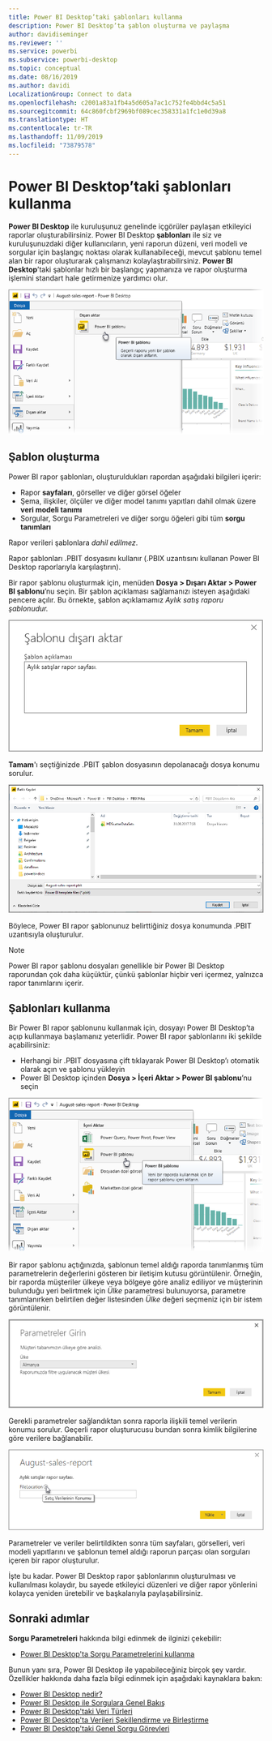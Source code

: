```yaml
---
title: Power BI Desktop’taki şablonları kullanma
description: Power BI Desktop’ta şablon oluşturma ve paylaşma
author: davidiseminger
ms.reviewer: ''
ms.service: powerbi
ms.subservice: powerbi-desktop
ms.topic: conceptual
ms.date: 08/16/2019
ms.author: davidi
LocalizationGroup: Connect to data
ms.openlocfilehash: c2001a83a1fb4a5d605a7ac1c752fe4bbd4c5a51
ms.sourcegitcommit: 64c860fcbf2969bf089cec358331a1fc1e0d39a8
ms.translationtype: HT
ms.contentlocale: tr-TR
ms.lasthandoff: 11/09/2019
ms.locfileid: "73879578"
---
```

# <a name="using-templates-in-power-bi-desktop"></a>Power BI Desktop’taki şablonları kullanma

**Power BI Desktop** ile kuruluşunuz genelinde içgörüler paylaşan etkileyici raporlar oluşturabilirsiniz. Power BI Desktop **şablonları** ile siz ve kuruluşunuzdaki diğer kullanıcıların, yeni raporun düzeni, veri modeli ve sorgular için başlangıç noktası olarak kullanabileceği, mevcut şablonu temel alan bir rapor oluşturarak çalışmanızı kolaylaştırabilirsiniz. **Power BI Desktop**’taki şablonlar hızlı bir başlangıç yapmanıza ve rapor oluşturma işlemini standart hale getirmenize yardımcı olur.

![Raporu şablon olarak dışarı aktarma](media/desktop-templates/desktop-templates-01.png)

## <a name="creating-templates"></a>Şablon oluşturma

Power BI rapor şablonları, oluşturuldukları rapordan aşağıdaki bilgileri içerir:

* Rapor **sayfaları**, görseller ve diğer görsel öğeler
* Şema, ilişkiler, ölçüler ve diğer model tanımı yapıtları dahil olmak üzere **veri modeli tanımı**
* Sorgular, Sorgu Parametreleri ve diğer sorgu öğeleri gibi tüm **sorgu tanımları**

Rapor verileri şablonlara *dahil edilmez*. 

Rapor şablonları .PBIT dosyasını kullanır (.PBIX uzantısını kullanan Power BI Desktop raporlarıyla karşılaştırın). 

Bir rapor şablonu oluşturmak için, menüden **Dosya > Dışarı Aktar > Power BI şablonu**’nu seçin. Bir şablon açıklaması sağlamanızı isteyen aşağıdaki pencere açılır. Bu örnekte, şablon açıklamamız *Aylık satış raporu şablonudur.*

![Dışarı aktarma şablonu açıklama iletişim kutusu](media/desktop-templates/desktop-templates-02.png)

**Tamam**'ı seçtiğinizde .PBIT şablon dosyasının depolanacağı dosya konumu sorulur.

![Şablon konumu](media/desktop-templates/desktop-templates-03.png)

Böylece, Power BI rapor şablonunuz belirttiğiniz dosya konumunda .PBIT uzantısıyla oluşturulur.

> [!NOTE]
> Power BI rapor şablonu dosyaları genellikle bir Power BI Desktop raporundan çok daha küçüktür, çünkü şablonlar hiçbir veri içermez, yalnızca rapor tanımlarını içerir. 

## <a name="using-templates"></a>Şablonları kullanma

Bir Power BI rapor şablonunu kullanmak için, dosyayı Power BI Desktop’ta açıp kullanmaya başlamanız yeterlidir. Power BI rapor şablonlarını iki şekilde açabilirsiniz:

* Herhangi bir .PBIT dosyasına çift tıklayarak Power BI Desktop’ı otomatik olarak açın ve şablonu yükleyin
* Power BI Desktop içinden **Dosya > İçeri Aktar > Power BI şablonu**’nu seçin

![Şablonu içeri aktarma](media/desktop-templates/desktop-templates-04.png)

Bir rapor şablonu açtığınızda, şablonun temel aldığı raporda tanımlanmış tüm parametrelerin değerlerini gösteren bir iletişim kutusu görüntülenir. Örneğin, bir raporda müşteriler ülkeye veya bölgeye göre analiz ediliyor ve müşterinin bulunduğu yeri belirtmek için *Ülke* parametresi bulunuyorsa, parametre tanımlanırken belirtilen değer listesinden *Ülke* değeri seçmeniz için bir istem görüntülenir. 

![Şablon için parametre belirtme](media/desktop-templates/desktop-templates-05a.png)

Gerekli parametreler sağlandıktan sonra raporla ilişkili temel verilerin konumu sorulur. Geçerli rapor oluşturucusu bundan sonra kimlik bilgilerine göre verilere bağlanabilir.

![Şablon için veri konumu belirtme](media/desktop-templates/desktop-templates-05.png)

Parametreler ve veriler belirtildikten sonra tüm sayfaları, görselleri, veri modeli yapıtlarını ve şablonun temel aldığı raporun parçası olan sorguları içeren bir rapor oluşturulur. 

İşte bu kadar. Power BI Desktop rapor şablonlarının oluşturulması ve kullanılması kolaydır, bu sayede etkileyici düzenleri ve diğer rapor yönlerini kolayca yeniden üretebilir ve başkalarıyla paylaşabilirsiniz.

## <a name="next-steps"></a>Sonraki adımlar
**Sorgu Parametreleri** hakkında bilgi edinmek de ilginizi çekebilir:
* [Power BI Desktop'ta Sorgu Parametrelerini kullanma](https://docs.microsoft.com/power-query/power-query-query-parameters)

Bunun yanı sıra, Power BI Desktop ile yapabileceğiniz birçok şey vardır. Özellikler hakkında daha fazla bilgi edinmek için aşağıdaki kaynaklara bakın:

* [Power BI Desktop nedir?](desktop-what-is-desktop.md)
* [Power BI Desktop ile Sorgulara Genel Bakış](desktop-query-overview.md)
* [Power BI Desktop'taki Veri Türleri](desktop-data-types.md)
* [Power BI Desktop'ta Verileri Şekillendirme ve Birleştirme](desktop-shape-and-combine-data.md)
* [Power BI Desktop'taki Genel Sorgu Görevleri](desktop-common-query-tasks.md)    
